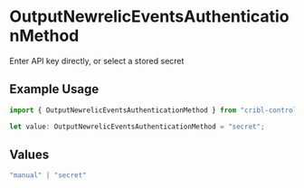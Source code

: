 # OutputNewrelicEventsAuthenticationMethod

Enter API key directly, or select a stored secret

## Example Usage

```typescript
import { OutputNewrelicEventsAuthenticationMethod } from "cribl-control-plane/models";

let value: OutputNewrelicEventsAuthenticationMethod = "secret";
```

## Values

```typescript
"manual" | "secret"
```